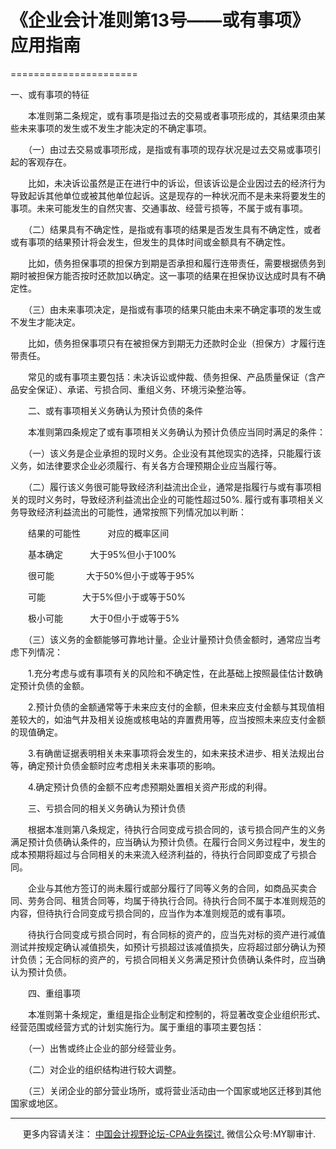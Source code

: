﻿# 《企业会计准则第13号——或有事项》应用指南
======================

一、或有事项的特征

　　本准则第二条规定，或有事项是指过去的交易或者事项形成的，其结果须由某些未来事项的发生或不发生才能决定的不确定事项。

　　（一）由过去交易或事项形成，是指或有事项的现存状况是过去交易或事项引起的客观存在。

　　比如，未决诉讼虽然是正在进行中的诉讼，但该诉讼是企业因过去的经济行为导致起诉其他单位或被其他单位起诉。这是现存的一种状况而不是未来将要发生的事项。未来可能发生的自然灾害、交通事故、经营亏损等，不属于或有事项。

　　（二）结果具有不确定性，是指或有事项的结果是否发生具有不确定性，或者或有事项的结果预计将会发生，但发生的具体时间或金额具有不确定性。

　　比如，债务担保事项的担保方到期是否承担和履行连带责任，需要根据债务到期时被担保方能否按时还款加以确定。这一事项的结果在担保协议达成时具有不确定性。

　　（三）由未来事项决定，是指或有事项的结果只能由未来不确定事项的发生或不发生才能决定。

　　比如，债务担保事项只有在被担保方到期无力还款时企业（担保方）才履行连带责任。

　　常见的或有事项主要包括：未决诉讼或仲裁、债务担保、产品质量保证（含产品安全保证）、承诺、亏损合同、重组义务、环境污染整治等。

　　二、或有事项相关义务确认为预计负债的条件

　　本准则第四条规定了或有事项相关义务确认为预计负债应当同时满足的条件：

　　（一）该义务是企业承担的现时义务。企业没有其他现实的选择，只能履行该义务，如法律要求企业必须履行、有关各方合理预期企业应当履行等。

　　（二）履行该义务很可能导致经济利益流出企业，通常是指履行与或有事项相关的现时义务时，导致经济利益流出企业的可能性超过50%. 履行或有事项相关义务导致经济利益流出的可能性，通常按照下列情况加以判断：

　　结果的可能性           对应的概率区间

　　基本确定           大于95%但小于100%

　　很可能             大于50%但小于或等于95%

　　可能               大于5%但小于或等于50%

　　极小可能           大于0但小于或等于5%

　　（三）该义务的金额能够可靠地计量。企业计量预计负债金额时，通常应当考虑下列情况：

　　1.充分考虑与或有事项有关的风险和不确定性，在此基础上按照最佳估计数确定预计负债的金额。

　　2.预计负债的金额通常等于未来应支付的金额，但未来应支付金额与其现值相差较大的，如油气井及相关设施或核电站的弃置费用等，应当按照未来应支付金额的现值确定。

　　3.有确凿证据表明相关未来事项将会发生的，如未来技术进步、相关法规出台等，确定预计负债金额时应考虑相关未来事项的影响。

　　4.确定预计负债的金额不应考虑预期处置相关资产形成的利得。

　　三、亏损合同的相关义务确认为预计负债

　　根据本准则第八条规定，待执行合同变成亏损合同的，该亏损合同产生的义务满足预计负债确认条件的，应当确认为预计负债。在履行合同义务过程中，发生的成本预期将超过与合同相关的未来流入经济利益的，待执行合同即变成了亏损合同。

　　企业与其他方签订的尚未履行或部分履行了同等义务的合同，如商品买卖合同、劳务合同、租赁合同等，均属于待执行合同。待执行合同不属于本准则规范的内容，但待执行合同变成亏损合同的，应当作为本准则规范的或有事项。

　　待执行合同变成亏损合同时，有合同标的资产的，应当先对标的资产进行减值测试并按规定确认减值损失，如预计亏损超过该减值损失，应将超过部分确认为预计负债；无合同标的资产的，亏损合同相关义务满足预计负债确认条件时，应当确认为预计负债。

　　四、重组事项

　　本准则第十条规定，重组是指企业制定和控制的，将显著改变企业组织形式、经营范围或经营方式的计划实施行为。属于重组的事项主要包括：

　　（一）出售或终止企业的部分经营业务。

　　（二）对企业的组织结构进行较大调整。

　　（三）关闭企业的部分营业场所，或将营业活动由一个国家或地区迁移到其他国家或地区。

* * *

     更多内容请关注： [中国会计视野论坛-CPA业务探讨.](https://bbs.esnai.com/thread-5354530-1-3.html) 微信公众号:MY聊审计.
